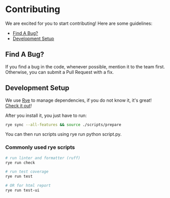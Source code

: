 # Contributing

We are excited for you to start contributing! Here are some guidelines:

- [Find A Bug?](#find-a-bug)
- [Development Setup](#development-setup)

## Find A Bug?

If you find a bug in the code, whenever possible, mention it to the team first.
Otherwise, you can submit a Pull Request with a fix.

## Development Setup

We use [Rye](https://rye.astral.sh/guide/) to manage dependencies, if you do not know it, it's great! [Check it out](https://rye.astral.sh/guide/installation/)!

After you install it, you just have to run:

```bash
rye sync --all-features && source ./scripts/prepare
```

You can then run scripts using rye run python script.py.

### Commonly used rye scripts

```bash
# run linter and formatter (ruff)
rye run check

# run test coverage
rye run test

# OR for html report
rye run test-ui
```
